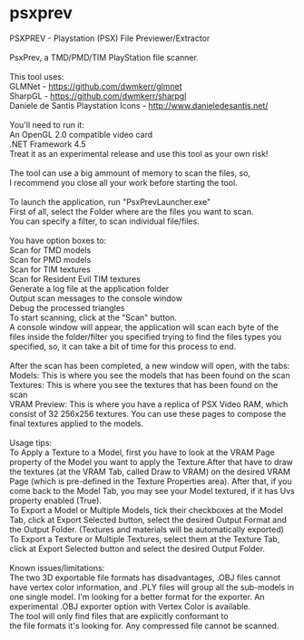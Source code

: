 # psxprev
PSXPREV - Playstation (PSX) File Previewer/Extractor<br><br>
PsxPrev, a TMD/PMD/TIM PlayStation file scanner.<br><br>
This tool uses:<br>
GLMNet - https://github.com/dwmkerr/glmnet<br>
SharpGL - https://github.com/dwmkerr/sharpgl<br>
Daniele de Santis Playstation Icons - http://www.danieledesantis.net/<br><br>
You'll need to run it:<br>
An OpenGL 2.0 compatible video card<br>
.NET Framework 4.5<br>
Treat it as an experimental release and use this tool as your own risk!<br><br>
The tool can use a big ammount of memory to scan the files, so,<br>
I recommend you close all your work before starting the tool.<br><br>
To launch the application, run "PsxPrevLauncher.exe"<br>
First of all, select the Folder where are the files you want to scan.<br>
You can specify a filter, to scan individual file/files.<br><br>
You have option boxes to:<br>
Scan for TMD models<br>
Scan for PMD models<br>
Scan for TIM textures<br>
Scan for Resident Evil TIM textures<br>
Generate a log file at the application folder<br>
Output scan messages to the console window<br>
Debug the processed triangles<br>
To start scanning, click at the "Scan" button.<br>
A console window will appear, the application will scan each byte of the files inside the folder/filter you specified trying to find the files types you specified, so, it can take a bit of time for this process to end.<br><br>
After the scan has been completed, a new window will open, with the tabs:<br>
Models: This is where you see the models that has been found on the scan<br>
Textures: This is where you see the textures that has been found on the scan<br>
VRAM Preview: This is where you have a replica of PSX Video RAM, which consist of 32 256x256 textures. You can use these pages to compose the final textures applied to the models.<br><br>
Usage tips:<br>
To Apply a Texture to a Model, first you have to look at the VRAM Page property of the Model you want to apply the Texture.After that have to draw the textures (at the VRAM Tab, called Draw to VRAM) on the desired VRAM Page (which is pre-defined in the Texture Properties area). After that, if you come back to the Model Tab, you may see your Model textured, if it has Uvs property enabled (True).<br>
To Export a Model or Multiple Models,  tick their checkboxes at the Model Tab, click at Export Selected button, select the desired Output Format and the Output Folder. (Textures and materials will be automatically exported)<br>
To Export a Texture or Multiple Textures, select them at the Texture Tab, click at Export Selected button and select the desired Output Folder.<br><br>
Known issues/limitations:<br>
The two 3D exportable file formats has disadvantages, .OBJ files cannot have vertex color information, and .PLY files will group all the sub-models in one single model. I'm looking for a better format for the exporter. An experimental .OBJ exporter option with Vertex Color is available.<br>
The tool will only find files that are explicitly conformant to <br>
the file formats it's looking for. Any compressed file cannot be scanned.
